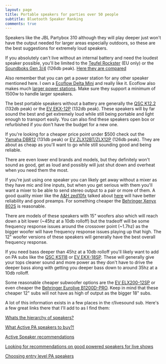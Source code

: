 ```yaml
---
layout: page
title: Portable speakers for parties over 50 people
subtitle: Bluetooth Speaker Ranking
comments: true
---
```


Speakers like the JBL Partybox 310 although they will play deeper just won't have the output needed for larger areas especially outdoors, so these are the best suggestions for extremely loud speakers.

If you absolutely can't live without an internal battery and need the loudest speaker possible, you'll be limited to the [Teufel Rockster](https://lu.teufelaudio.com/rockster-105575000) (EU only) or the [Soundboks Gen 3/4](https://soundboks.com/products/speakers/soundboks-4) (126db peak). [Here they are compared](https://youtu.be/h_LMN0-o9VI)

Also remember that you can get a power station for any other speaker mentioned here. I own a [Ecoflow Delta Mini](https://www.amazon.com/EF-ECOFLOW-Portable-Generator-Emergency/dp/B09C8GCP8F/ref=sr_1_2?&_encoding=UTF8&tag=rankingspea01-20&linkCode=ur2&linkId=c26f82e68453819b28ae6f5bca5cc5df&camp=1789&creative=9325) and really like it. Ecoflow also makes much [larger power stations](https://www.amazon.com/stores/page/4BFF29AC-A220-4ABD-AFDC-9D612039F6A1/?&_encoding=UTF8&tag=rankingspea01-20&linkCode=ur2&linkId=879e0335819fb95080697dc0db3d73d3&camp=1789&creative=9325). Make sure they support a minimum of 1500w to handle larger speakers.

The best portable speakers without a battery are generally the [QSC K12.2](https://www.amazon.com/QSC-K12-2-Active-Powered-Loudspeaker/dp/B06Y477LND/ref=sr_1_1?&_encoding=UTF8&tag=rankingspea01-20&linkCode=ur2&linkId=cf3c0056f3ef63bee7512b791af2e9b6&camp=1789&creative=9325) (132db peak) or the [EV EKX-12P](https://www.amazon.com/Electro-Voice-EKX12P-Range-Powered-Loudspeaker/dp/B0779P36PH/ref=sr_1_1?&_encoding=UTF8&tag=rankingspea01-20&linkCode=ur2&linkId=55e34def00766ce51d3d42ed06f4322a&camp=1789&creative=9325) (132db peak). These speakers will by far sound the best and get extremely loud while still being portable and light enough to transport easily. You can also find these speakers open box or refurbished if you don't have the budget for a new one.

If you're looking for a cheaper price point under $500 check out the [Yamaha DBR12](https://www.amazon.com/Yamaha-DBR-Powered-Speaker-Cabinet/dp/B00NIS8IZ0/ref=sr_1_1?&_encoding=UTF8&tag=rankingspea01-20&linkCode=ur2&linkId=628c62a4e7166b1a7c27b46a51f67711&camp=1789&creative=9325) (131db peak) or [EV ZLX12BT/ZLX12P](https://www.amazon.com/Electro-Voice-ZLX-12BT-Bluetooth-Powered-Loudspeaker/dp/B07HMLYF4J/ref=sr_1_2?&_encoding=UTF8&tag=rankingspea01-20&linkCode=ur2&linkId=942fd0e96aca51f1de196742bae887a0&camp=1789&creative=9325) (126db peak). They are about as cheap as you'll want to go while still sounding good and being reliable.

There are even lower end brands and models, but they definitely won't sound as good, get as loud and possibly will just shut down and overheat when you need them the most.

If you're just using one speaker you can likely get away without a mixer as they have mic and line inputs, but when you get serious with them you'll want a mixer to be able to send stereo output to a pair or more of them. A good quality mixer like the [A&H zed10fx](https://www.amazon.com/Allen-Heath-ZED-10FX-Onboard-Effects/dp/B003T77ZJU?&_encoding=UTF8&tag=rankingspea01-20&linkCode=ur2&linkId=1b29500398292a0e9d9cfab2217e0514&camp=1789&creative=9325) talked about [here](https://www.reddit.com/r/livesound/comments/16jsmnt/best_mixer_for_solo_musician_under_400/) will have better reliability and good preamps. For something cheaper the [Behringer Xenyx 802S](https://www.amazon.com/Behringer-802S-8-channel-Analog-Streaming/dp/B0C2BTT3DX/ref=sr_1_4?&_encoding=UTF8&tag=rankingspea01-20&linkCode=ur2&linkId=89549c06593f2541cfcf5fdb48651d8c&camp=1789&creative=9325) is reasonable.

There are models of these speakers with 15" woofers also which will reach down a bit lower (\~45hz at a 10db rolloff) but the tradeoff will be some frequency response issues around the crossover point (\~1.7hz) as the bigger woofer will have frequency response issues playing up that high. The 12" woofer versions of these speakers will generally have the best overall frequency response.

If you need bass deeper than 45hz at a 10db rolloff you'll likely want to add on PA subs like the [QSC KS118](https://www.amazon.com/QSC-KS118-Direct-Radiating-Subwoofer/dp/B07WHKCZJR/ref=sr_1_1?&_encoding=UTF8&tag=rankingspea01-20&linkCode=ur2&linkId=72a9c9bb7560cd742fbdeea2196ab94c&camp=1789&creative=9325) or [EV EKX-18SP](https://www.amazon.com/Electro-Voice-EKX18SP-1300-Powered-Subwoofer/dp/B06ZYCZPBP/ref=sr_1_1?&_encoding=UTF8&tag=rankingspea01-20&linkCode=ur2&linkId=1ee498ab11791c95c9db0527aa1bc463&camp=1789&creative=9325). These will generally give your tops cleaner sound and more power as they don't have to drive the deeper bass along with getting you deeper bass down to around 35hz at a 10db rolloff.

Some reasonable cheaper subwoofer options are the [EV ELX200-12SP](https://www.amazon.com/Electro-Voice-ELX200-12SP-1200-Powered-Subwoofer/dp/B0751MTB39/ref=sr_1_1?&_encoding=UTF8&tag=rankingspea01-20&linkCode=ur2&linkId=af87489b11f4c9b38596bd36ae4fe2ef&camp=1789&creative=9325) or even cheaper the [Behringer Eurolive B1200D-PRO](https://www.amazon.com/Behringer-B1200DPRO-BEHRINGER-EUROLIVE-B1200D-PRO/dp/B00E87OMNC/ref=sr_1_2?&_encoding=UTF8&tag=rankingspea01-20&linkCode=ur2&linkId=747eb6bd4e90bc004a2869176f637f3e&camp=1789&creative=9325). Keep in mind that these cheaper 12" subs will not have as high of output as the bigger 18" subs.

A lot of this information exists in a few places in the r/livesound sub. Here's a few great links there that I'll add to as I find them:

[Whats the hierarchy of speakers?](https://www.reddit.com/r/livesound/comments/r5mg1n/comment/hmo75zu/)

[What Active PA speakers to buy?!](https://www.reddit.com/r/livesound/comments/rs83xl/what_active_pa_speakers_to_buy/)

[Active Speaker recommendations](https://www.reddit.com/r/livesound/comments/173v45v/active_speaker_recommendations/)

[Looking for recommendations on good powered speakers for live shows](https://www.reddit.com/r/livesound/comments/xjryin/looking_for_recommendations_on_good_powered/)

[Choosing entry level PA speakers](https://www.reddit.com/r/livesound/comments/1532c3e/choosing_entry_level_pa_speakers/)
